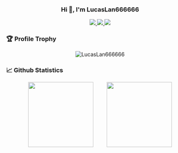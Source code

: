 <h3 align="center">Hi 👋, I'm LucasLan666666</h3>

<p align="center">
    <a title="Github Total Stars" target="_blank" href="https://github.com/LucasLan666666">
        <img src="https://img.shields.io/github/stars/LucasLan666666.svg?logo=star&label=Total%20Stars&color=success" />
    </a>
    <a title="Github Followers" target="_blank" href="https://github.com/LucasLan666666">
        <img src="https://img.shields.io/badge/dynamic/json?label=GitHub&suffix=%20followers&query=%24.data.totalSubs&url=https%3A%2F%2Fapi.spencerwoo.com%2Fsubstats%2F%3Fsource%3Dgithub%26queryKey%3DLucasLan666666&color=blue&logo=github&longCache=true" />
    </a>
    <a title="My Blog Site" target="_blank" href="https://LucasLan666666/Blogs">
        <img src="https://img.shields.io/badge/%E5%8D%9A%E5%AE%A2%20(blog)-LucasLan666666/Blogs-orange" />
    </a>
</p>

### 🏆 Profile Trophy

<p align="center">
    <img src="https://github-profile-trophy.vercel.app/?username=LucasLan666666&theme=buddhism&title=Stars,Followers,MultiLanguage,Commits,Issues&margin-w=15&margin-h=15" alt="LucasLan666666" />
</p>

### 📈 Github Statistics

<div align="center">
    <span>&emsp;&emsp;</span>
    <img height="175px" src="https://github-readme-stats.vercel.app/api?username=LucasLan666666&count_private=true&show_icons=true" />
    <span>&emsp;&emsp;</span>
    <img height="175px" src="https://github-readme-stats.vercel.app/api/top-langs/?username=LucasLan666666&layout=compact&langs_count=8" />
    <span>&emsp;&emsp;</span>
</div>

